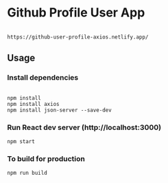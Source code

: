 # Github Profile User App


```

https://github-user-profile-axios.netlify.app/

```


## Usage

### Install dependencies

```

npm install
npm install axios
npm install json-server --save-dev

```

### Run React dev server (http://localhost:3000)

```
npm start
```


### To build for production

```
npm run build
```
